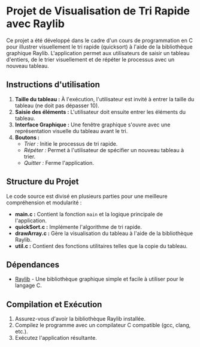 # Projet de Visualisation de Tri Rapide avec Raylib

Ce projet a été développé dans le cadre d'un cours de programmation en C pour illustrer visuellement le tri rapide (quicksort) à l'aide de la bibliothèque graphique Raylib. L'application permet aux utilisateurs de saisir un tableau d'entiers, de le trier visuellement et de répéter le processus avec un nouveau tableau.

## Instructions d'utilisation

1. **Taille du tableau :** À l'exécution, l'utilisateur est invité à entrer la taille du tableau (ne doit pas dépasser 10).
2. **Saisie des éléments :** L'utilisateur doit ensuite entrer les éléments du tableau.
3. **Interface Graphique :** Une fenêtre graphique s'ouvre avec une représentation visuelle du tableau avant le tri.
4. **Boutons :**
   - *Trier :* Initie le processus de tri rapide.
   - *Répéter :* Permet à l'utilisateur de spécifier un nouveau tableau à trier.
   - *Quitter :* Ferme l'application.

## Structure du Projet

Le code source est divisé en plusieurs parties pour une meilleure compréhension et modularité :

- **main.c :** Contient la fonction `main` et la logique principale de l'application.
- **quickSort.c :** Implémente l'algorithme de tri rapide.
- **drawArray.c :** Gère la visualisation du tableau à l'aide de la bibliothèque Raylib.
- **util.c :** Contient des fonctions utilitaires telles que la copie du tableau.

## Dépendances

- [Raylib](https://www.raylib.com/) - Une bibliothèque graphique simple et facile à utiliser pour le langage C.

## Compilation et Exécution

1. Assurez-vous d'avoir la bibliothèque Raylib installée.
2. Compilez le programme avec un compilateur C compatible (gcc, clang, etc.).
3. Exécutez l'application résultante.
